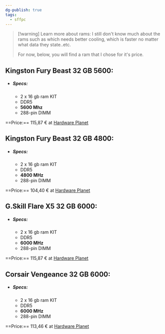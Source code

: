 ```yaml
---
dg-publish: true
tags:
  - sffpc
---
```

> [!warning] Learn more about rams:
> I still don't know much about the rams such as which needs better cooling, which is faster no matter what data they state..etc. 
> 
> For now, below, you will find a ram that I chose for it's price.

## Kingston Fury Beast 32 GB 5600:
- ##### Specs:
	- 2 x 16 gb ram KIT
	- DDR5 
	- **5600 Mhz**
	- 288-pin DIMM

==Price:== 115,87 € at [Hardware Planet](https://www.hardware-planet.it/memoria-ram-ddr5/92550-vendita-memoria-ram-ddr5-memoria-ram-ddr5-kingston-32gb-5600-fury-beast-ex-kf556c36bbek2-32-kit-2x16gb-kf556c36bbek2-32-740617330793.html)

## Kingston Fury Beast 32 GB 4800:
- ##### Specs:
	- 2 x 16 gb ram KIT
	- DDR5
	- **4800 MHz**
	- 288-pin DIMM

==Price:== 104,40 € at [Hardware Planet](https://www.hardware-planet.it/memoria-ram-ddr5/92781-vendita-memoria-ram-ddr5-memoria-ram-kingston-ddr5-32gb-4800-fury-beast-kf548c38bb-32-kf548c38bb-32-740617324716.html)

## G.Skill Flare X5 32 GB 6000:
- ##### Specs:
	- 2 x 16 gb ram KIT
	- DDR5
	- **6000 MHz**
	- 288-pin DIMM

==Price:== 115,87 € at [Hardware Planet](https://www.hardware-planet.it/memoria-ram-ddr5/93870-vendita-memoria-ram-ddr5-memoria-ram-ddr5-32gb-6000-gskill-flare-x5-f5-6000j3636f16gx2-fx5-kit-2x16gb-f5-6000j3636f16gx2-fx5-4713294232687.html)

## Corsair Vengeance 32 GB 6000:
- ##### Specs: 
	- 2 x 16 gb ram KIT
	- DDR5
	- **6000 MHz**
	- 288-pin DIMM

==Price:== 113,46 € at [Hardware Planet](https://www.hardware-planet.it/memoria-ram-ddr5/94798-vendita-memoria-ram-ddr5-memoria-ram-ddr5-corsair-32gb-6000-vengeance-cmk32gx5m2e6000c36-kit-2x16gb-cmk32gx5m2e6000c36-0840006666141.html)